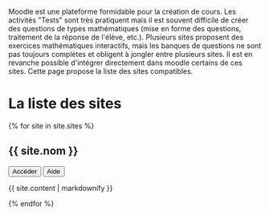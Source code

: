 ---
---

Moodle est une plateforme formidable pour la création de cours.
Les activités "Tests" sont très pratiquent mais il est souvent difficile de créer des questions de types mathématiques (mise en forme des questions, traitement de la réponse de l'élève, etc.).
Plusieurs sites proposent des exercices mathématiques interactifs, mais les banques de questions ne sont pas toujours complètes et obligent à jongler entre plusieurs sites. Il est en revanche possible d'intégrer directement dans moodle certains de ces sites. Cette page propose la liste des sites compatibles.

# La liste des sites

{% for site in site.sites %}
  <h2>{{ site.nom }}</h2>
  <a href="{{ site.lien }}"><button>Accéder</button></a> <a href="{{ site.aide }}"><button>Aide</button></a>
  <p>{{ site.content | markdownify }}</p>
{% endfor %}